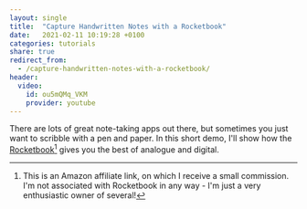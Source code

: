 ```yaml
---
layout: single
title:  "Capture Handwritten Notes with a Rocketbook"
date:   2021-02-11 10:19:28 +0100
categories: tutorials
share: true
redirect_from:
  - /capture-handwritten-notes-with-a-rocketbook/
header:
  video:
    id: ou5mQMq_VKM
    provider: youtube
---
```

There are lots of great note-taking apps out there, but sometimes you just want to scribble with a pen and paper. In this short demo, I'll show how the [Rocketbook](https://amzn.to/3dAXJYq)[^1] gives you the best of analogue and digital.

[^1]:This is an Amazon affiliate link, on which I receive a small commission. I'm not associated with Rocketbook in any way - I'm just a very enthusiastic owner of several!